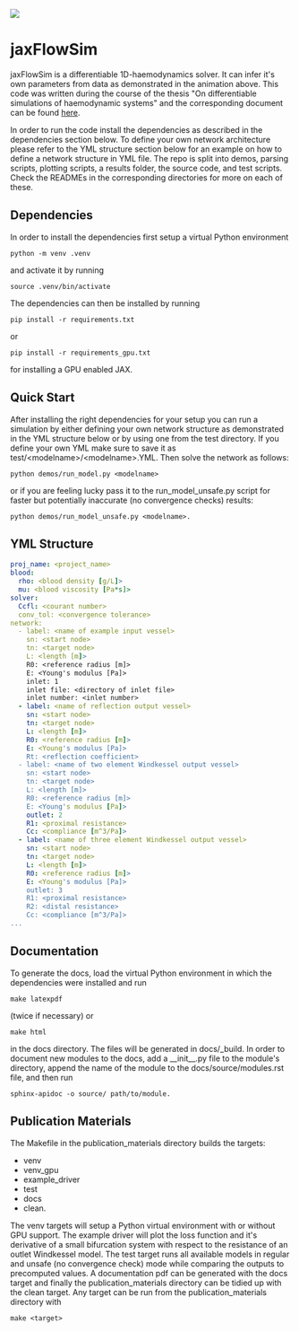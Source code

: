 ![](param_inference.gif)

# jaxFlowSim
jaxFlowSim is a differentiable 1D-haemodynamics solver. It can infer it's own parameters from data as demonstrated in the animation above. 
This code was written during the course of the thesis "On differentiable simulations of haemodynamic systems" and the corresponding document can be found [here](https://github.com/DiegoRenner/On-fast-simulations-of-cardiac-function).

In order to run the code install the dependencies as described in the dependencies section below. 
To define your own network architecture please refer to the YML structure section below for an example on how to define a network structure in YML file.
The repo is split into demos, parsing scripts, plotting scripts, a results folder, the source code, and test scripts. Check the READMEs in the corresponding directories for more on each of these.

## Dependencies
In order to install the dependencies first setup a virtual Python environment
```
python -m venv .venv
```
and activate it by running
```
source .venv/bin/activate
```
The dependencies can then be installed by running
```
pip install -r requirements.txt
```
or 
```
pip install -r requirements_gpu.txt
```
for installing a GPU enabled JAX.

## Quick Start
After installing the right dependencies for your setup you can run a simulation by either defining your own network structure as demonstrated in the YML structure below or by using one from the test directory.
If you define your own YML make sure to save it as test/\<modelname\>/\<modelname\>.YML.
Then solve the network as follows:
```
python demos/run_model.py <modelname>
```
or if you are feeling lucky pass it to the run_model_unsafe.py script for faster but potentially inaccurate (no convergence checks) results:
```
python demos/run_model_unsafe.py <modelname>.
```

## YML Structure
```yaml
proj_name: <project_name>
blood:
  rho: <blood density [g/L]>
  mu: <blood viscosity [Pa*s]>
solver:
  Ccfl: <courant number>
  conv_tol: <convergence tolerance>
network:
  - label: <name of example input vessel>
    sn: <start node>
    tn: <target node>
    L: <length [m]>
    R0: <reference radius [m]>
    E: <Young's modulus [Pa]>
    inlet: 1
    inlet file: <directory of inlet file>
    inlet number: <inlet number>
  - label: <name of reflection output vessel>
    sn: <start node>
    tn: <target node>
    L: <length [m]>
    R0: <reference radius [m]>
    E: <Young's modulus [Pa]>
    Rt: <reflection coefficient>
  - label: <name of two element Windkessel output vessel>
    sn: <start node>
    tn: <target node>
    L: <length [m]>
    R0: <reference radius [m]>
    E: <Young's modulus [Pa]>
    outlet: 2
    R1: <proximal resistance>
    Cc: <compliance [m^3/Pa]>
  - label: <name of three element Windkessel output vessel>
    sn: <start node>
    tn: <target node>
    L: <length [m]>
    R0: <reference radius [m]>
    E: <Young's modulus [Pa]>
    outlet: 3
    R1: <proximal resistance>
    R2: <distal resistance>
    Cc: <compliance [m^3/Pa]>
...
```

## Documentation
To generate the docs, load the virtual Python environment in which the dependencies were installed and run 
```
make latexpdf
```
(twice if necessary) or 
```
make html
```
in the docs directory. The files will be generated in docs/_build. 
In order to document new modules to the docs, add a \_\_init\_\_.py file to the module's directory, append the name of the module to the docs/source/modules.rst file, and then run
```
sphinx-apidoc -o source/ path/to/module.
```

## Publication Materials
The Makefile in the publication_materials directory builds the targets: 
- venv
- venv_gpu 
- example_driver
- test
- docs
- clean.

The venv targets will setup a Python virtual environment with or without GPU support. The example driver will plot the loss function and it's derivative of a small bifurcation system with respect to the resistance of an outlet Windkessel model. The test target runs all available models in regular and unsafe (no convergence check) mode while comparing the outputs to precomputed values. A documentation pdf can be generated with the docs target and finally the publication_materials directory can be tidied up with the clean target. Any target can be run from the publication_materials directory with 
```
make <target>
```
